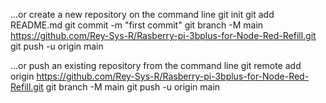 …or create a new repository on the command line
git init 
git add README.md 
git commit -m "first commit" 
git branch -M main 
https://github.com/Rey-Sys-R/Rasberry-pi-3bplus-for-Node-Red-Refill.git 
git push -u origin main 

…or push an existing repository from the command line
git remote add origin https://github.com/Rey-Sys-R/Rasberry-pi-3bplus-for-Node-Red-Refill.git 
git branch -M main
git push -u origin main

